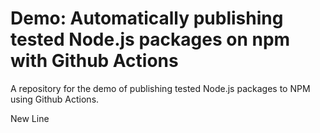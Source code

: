 # Demo: Automatically publishing tested Node.js packages on npm with Github Actions
A repository for the demo of publishing tested Node.js packages to NPM using Github Actions.

New Line
